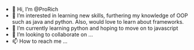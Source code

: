 - 👋 Hi, I’m @ProRich
- 👀 I’m interested in learning new skills, furthering my knowledge of OOP such as java and python. Also, would love to learn about frameworks.
- 🌱 I’m currently learning python and hoping to move on to javascript
- 💞️ I’m looking to collaborate on ...
- 📫 How to reach me ...

<!---
ProRich/ProRich is a ✨ special ✨ repository because its `README.md` (this file) appears on your GitHub profile.
You can click the Preview link to take a look at your changes.
--->
